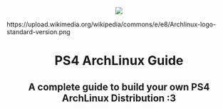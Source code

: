 <p align="center"><img src="https://commons.wikimedia.org/wiki/File:Archlinux-logo-standard-version.png?uselang=fr"...></p> https://upload.wikimedia.org/wikipedia/commons/e/e8/Archlinux-logo-standard-version.png

<h1 align="center">
PS4 ArchLinux Guide
</h1>
<h2 align="center">
A complete guide to build your own PS4 ArchLinux Distribution :3
</h2>
